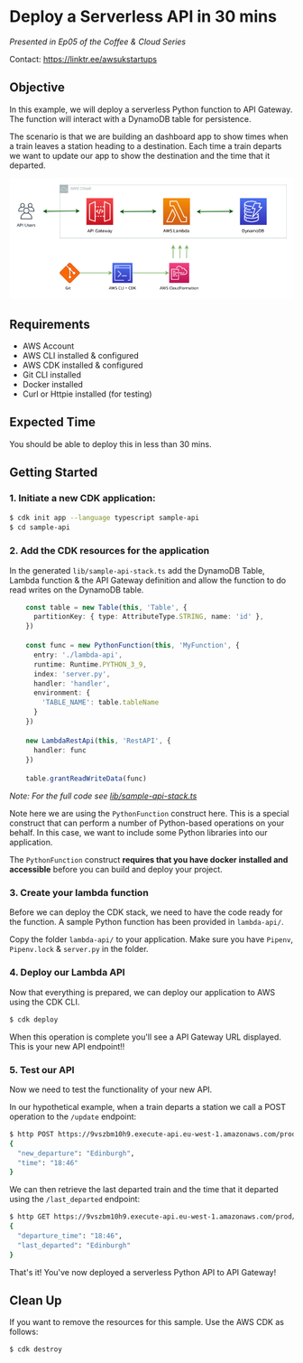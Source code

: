 # Deploy a Serverless API in 30 mins

_Presented in Ep05 of the Coffee & Cloud Series_

Contact: https://linktr.ee/awsukstartups


## Objective

In this example, we will deploy a serverless Python function to API Gateway. The function will interact with a DynamoDB table for persistence.

The scenario is that we are building an dashboard app to show times when a train leaves a station heading to a destination. Each time a train departs we want to update our app to show the destination and the time that it departed.

<img src="./images/architecture.png" width=800 />

## Requirements

- AWS Account
- AWS CLI installed & configured
- AWS CDK installed & configured
- Git CLI installed
- Docker installed
- Curl or Httpie installed (for testing)

## Expected Time

You should be able to deploy this in less than 30 mins.

## Getting Started

### 1. Initiate a new CDK application:

```bash
$ cdk init app --language typescript sample-api
$ cd sample-api
```

### 2. Add the CDK resources for the application

In the generated `lib/sample-api-stack.ts` add the DynamoDB Table, Lambda function & the API Gateway definition and allow the function to do read writes on the DynamoDB table.

```typescript
    const table = new Table(this, 'Table', {
      partitionKey: { type: AttributeType.STRING, name: 'id' },
    })

    const func = new PythonFunction(this, 'MyFunction', {
      entry: './lambda-api',
      runtime: Runtime.PYTHON_3_9,
      index: 'server.py',
      handler: 'handler',
      environment: {
        'TABLE_NAME': table.tableName
      }
    })

    new LambdaRestApi(this, 'RestAPI', {
      handler: func
    })

    table.grantReadWriteData(func)
```

_Note: For the full code see [lib/sample-api-stack.ts](./lib/sample-api-stack.ts)_

Note here we are using the `PythonFunction` construct here. This is a special construct that can perform a number of Python-based operations on your behalf. In this case, we want to include some Python libraries into our application.

The `PythonFunction` construct **requires that you have docker installed and accessible** before you can build and deploy your project.


### 3. Create your lambda function

Before we can deploy the CDK stack, we need to have the code ready for the function. A sample Python function has been provided in `lambda-api/`.

Copy the folder `lambda-api/` to your application. Make sure you have `Pipenv`, `Pipenv.lock` & `server.py` in the folder.


### 4. Deploy our Lambda API

Now that everything is prepared, we can deploy our application to AWS using the CDK CLI.

```bash
$ cdk deploy
```

When this operation is complete you'll see a API Gateway URL displayed. This is your new API endpoint!!


### 5. Test our API

Now we need to test the functionality of your new API.

In our hypothetical example, when a train departs a station we call a POST operation to the `/update` endpoint:

```bash
$ http POST https://9vszbm10h9.execute-api.eu-west-1.amazonaws.com/prod/update
{
  "new_departure": "Edinburgh",
  "time": "18:46"
}
```

We can then retrieve the last departed train and the time that it departed using the `/last_departed` endpoint:

```bash
$ http GET https://9vszbm10h9.execute-api.eu-west-1.amazonaws.com/prod/last_departed
{
  "departure_time": "18:46",
  "last_departed": "Edinburgh"
}
```


That's it! You've now deployed a serverless Python API to API Gateway!


## Clean Up

If you want to remove the resources for this sample. Use the AWS CDK as follows:


```bash
$ cdk destroy
```
